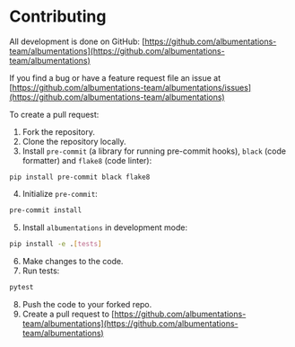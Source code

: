 # Contributing

All development is done on GitHub: [https://github.com/albumentations-team/albumentations](https://github.com/albumentations-team/albumentations)

If you find a bug or have a feature request file an issue at [https://github.com/albumentations-team/albumentations/issues](https://github.com/albumentations-team/albumentations)

To create a pull request:

1.  Fork the repository.
2.  Clone the repository locally.
3.  Install `pre-commit` (a library for running pre-commit hooks), `black` (code formatter) and `flake8` (code linter):
``` base
pip install pre-commit black flake8
```
4.  Initialize `pre-commit`:
``` bash
pre-commit install
```
5.  Install `albumentations` in development mode:
``` bash
pip install -e .[tests]
```
6.  Make changes to the code.
7.  Run tests:
``` bash
pytest
```
8.  Push the code to your forked repo.
9.  Create a pull request to [https://github.com/albumentations-team/albumentations](https://github.com/albumentations-team/albumentations)
